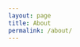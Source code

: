 ```yaml
---
layout: page
title: About
permalink: /about/
---
```


<head>
    <!-- Global site tag (gtag.js) - Google Analytics -->
    <script async src="https://www.googletagmanager.com/gtag/js?id=UA-127838774-1"></script>
    <script>
    window.dataLayer = window.dataLayer || [];
    function gtag(){dataLayer.push(arguments);}
    gtag('js', new Date());

    gtag('config', 'UA-127838774-1');
    </script>
</head>

<!-- <img src="{{ site.baseurl }}/assets/Quote.png" title="Profile Picture" class="profile"> -->

## 영어문
대표자명 : 한윤숙 <br>
사업자등록번호 : 397-05-01460<br>
업종 신고 : 통신판매업 2020-인천 서구-0112<br>
 

<!-- ### EXPERIENCE
* SK encar
<h5>Seoul, Korea Nobember, 2016 - Present</h5>
<h5>Android Developer</h5>
<h6>Develop business logics for Android native and hybrid application with Java, JavaScript</h6>
<br>  -->

### CONTACT
en9door@gmail.com<br>






